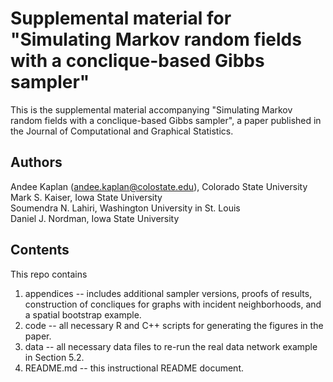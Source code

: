 # Supplemental material for "Simulating Markov random fields with a conclique-based Gibbs sampler"

This is the supplemental material accompanying "Simulating Markov random fields with a conclique-based Gibbs sampler", a paper published in the Journal of Computational and Graphical Statistics.

## Authors

Andee Kaplan (andee.kaplan@colostate.edu), Colorado State University  
Mark S. Kaiser, Iowa State University  
Soumendra N. Lahiri, Washington University in St. Louis  
Daniel J. Nordman, Iowa State University 

## Contents

This repo contains
1. appendices -- includes additional sampler versions, proofs of results, construction of concliques for graphs with incident neighborhoods, and a spatial bootstrap example.
2. code -- all necessary R and C++ scripts for generating the figures in the paper.
3. data -- all necessary data files to re-run the real data network example in Section 5.2.
4. README.md -- this instructional README document.
